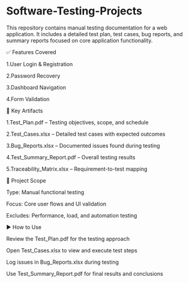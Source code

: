 # Software-Testing-Projects
This repository contains manual testing documentation for a web application. It includes a detailed test plan, test cases, bug reports, and summary reports focused on core application functionality.

✅ Features Covered

1.User Login & Registration

2.Password Recovery

3.Dashboard Navigation

4.Form Validation


📂 Key Artifacts

1.Test_Plan.pdf – Testing objectives, scope, and schedule

2.Test_Cases.xlsx – Detailed test cases with expected outcomes

3.Bug_Reports.xlsx – Documented issues found during testing

4.Test_Summary_Report.pdf – Overall testing results

5.Traceability_Matrix.xlsx – Requirement-to-test mapping

📌 Project Scope

Type: Manual functional testing

Focus: Core user flows and UI validation

Excludes: Performance, load, and automation testing

▶️ How to Use

Review the Test_Plan.pdf for the testing approach

Open Test_Cases.xlsx to view and execute test steps

Log issues in Bug_Reports.xlsx during testing

Use Test_Summary_Report.pdf for final results and conclusions
